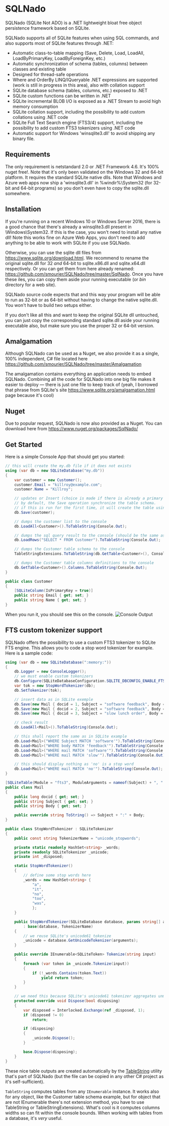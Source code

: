 # SQLNado
SQLNado (SQLite Not ADO) is a .NET lightweight bloat free object persistence framework based on SQLite.

SQLNado supports all of SQLite features when using SQL commands, and also supports most of SQLite features through .NET:

* Automatic class-to-table mapping (Save, Delete, Load, LoadAll, LoadByPrimaryKey, LoadByForeignKey, etc.)
* Automatic synchronization of schema (tables, columns) between classes and existing table
* Designed for thread-safe operations
* Where and OrderBy LINQ/IQueryable .NET expressions are supported (work is still in progress in this area), also with collation support
* SQLite database schema (tables, columns, etc.) exposed to .NET
* SQLite custom functions can be written in .NET
* SQLite incremental BLOB I/O is exposed as a .NET Stream to avoid high memory consumption
* SQLite  collation support, including the possibility to add custom collations using .NET code
* SQLite Full Text Search engine (FTS3/4) support, including the possibility to add custom FTS3 tokenizers using .NET code
* Automatic support for Windows 'winsqlite3.dll' to avoid shipping any binary file.

## Requirements
The only requirement is netstandard 2.0 or .NET Framework 4.6. It's 100% nuget free!. Note that it's only been validated on the Windows 32 and 64-bit platform. It requires the standard SQLite native dlls.
Note that Windows and Azure web apps now ship a 'winsqlite3.dll' in %windir%\System32 (for 32-bit and 64-bit programs) so you don't even have to copy the sqlite.dll somewhere.

## Installation
If you're running on a recent Windows 10 or Windows Server 2016, there is a good chance that there's already a winsqlite3.dll present in \Windows\System32. If this is the case, you won't need to install any native dll!
Note this works fine on Azure Web Apps, you don't need to add anything to be able to work with SQLite if you use SQLNado.

Otherwise, you can use the sqlite dll files from https://www.sqlite.org/download.html. We recommend to rename the original sqlite.dll for 32 *and* 64-bit to sqlite.x86.dll and sqlite.x64.dll respectively.
Or you can get them from here already renamed: https://github.com/smourier/SQLNado/tree/master/SqlNado.
Once you have these iles, you can copy them aside your running executable (or *bin* directory for a web site).

SQLNado source code expects that and this way your program will be able to run as 32-bit or as 64-bit without having to change the native sqlite.dll. You won't have to build two setups either. 

If you don't like all this and want to keep the original SQLite dll untouched, you can just copy the corresponding standard sqlite.dll aside your running executable also, but make sure you use the proper 32 or 64-bit version.

## Amalgamation
Although SQLNado can be used as a Nuget, we also provide it as a single, 100% independent, C# file located here https://github.com/smourier/SQLNado/tree/master/Amalgamation

The amalgamation contains everything an application needs to embed SQLNado. Combining all the code for SQLNado into one big file makes it easier to deploy — there is just one file to keep track of (yeah, I borrowed that phrase from SQLite's site https://www.sqlite.org/amalgamation.html page because it's cool)

## Nuget
Due to popular request, SQLNado is now also provided as a Nuget. You can download here from https://www.nuget.org/packages/SqlNado/

## Get Started
Here is a simple Console App that should get you started:

```csharp
// this will create the my.db file if it does not exists
using (var db = new SQLiteDatabase("my.db"))
{
    var customer = new Customer();
    customer.Email = "killroy@example.com";
    customer.Name = "Killroy";

    // updates or Insert (choice is made if there is already a primary key on the object).
    // by default, the Save operation synchronize the table schema.
    // if this is run for the first time, it will create the table using Customer type definition (properties).
    db.Save(customer);

    // dumps the customer list to the console
    db.LoadAll<Customer>().ToTableString(Console.Out);

    // dumps the sql query result to the console (should be the same as previous)
    db.LoadRows("SELECT * FROM Customer").ToTableString(Console.Out);

    // dumps the Customer table schema to the console
    TableStringExtensions.ToTableString(db.GetTable<Customer>(), Console.Out);

    // dumps the Customer table columns definitions to the console
    db.GetTable<Customer>().Columns.ToTableString(Console.Out);
}

public class Customer
{
    [SQLiteColumn(IsPrimaryKey = true)]
    public string Email { get; set; }
    public string Name { get; set; }
}
```    
When you run it, you should see this on the console.
![Console Output](/Doc/Images/TableString1.png?raw=true)

## FTS custom tokenizer support
SQLNado offers the possibility to use a custom FTS3 tokenizer to SQLite FTS engine. This allows you to code a stop word tokenizer for example. Here is a sample code:

```csharp
using (var db = new SQLiteDatabase(":memory:"))
{
    db.Logger = new ConsoleLogger();
    // we must enable custom tokenizers
    db.Configure(SQLiteDatabaseConfiguration.SQLITE_DBCONFIG_ENABLE_FTS3_TOKENIZER, 1);
    var tok = new StopWordTokenizer(db);
    db.SetTokenizer(tok);

    // insert data as in SQLite exemple
    db.Save(new Mail { docid = 1, Subject = "software feedback", Body = "found it too slow" });
    db.Save(new Mail { docid = 2, Subject = "software feedback", Body = "no feedback" });
    db.Save(new Mail { docid = 3, Subject = "slow lunch order", Body = "was a software problem" });

    // check result
    db.LoadAll<Mail>().ToTableString(Console.Out);

    // this shall report the same as in SQLite example
    db.Load<Mail>("WHERE Subject MATCH 'software'").ToTableString(Console.Out);
    db.Load<Mail>("WHERE body MATCH 'feedback'").ToTableString(Console.Out);
    db.Load<Mail>("WHERE mail MATCH 'software'").ToTableString(Console.Out);
    db.Load<Mail>("WHERE mail MATCH 'slow'").ToTableString(Console.Out);

    // this should display nothing as 'no' is a stop word
    db.Load<Mail>("WHERE mail MATCH 'no'").ToTableString(Console.Out);
}

[SQLiteTable(Module = "fts3", ModuleArguments = nameof(Subject) + ", " + nameof(Body) + ", tokenize=" + StopWordTokenizer.TokenizerName)]
public class Mail
{
    public long docid { get; set; }
    public string Subject { get; set; }
    public string Body { get; set; }

    public override string ToString() => Subject + ":" + Body;
}

public class StopWordTokenizer : SQLiteTokenizer
{
    public const string TokenizerName = "unicode_stopwords";

    private static readonly HashSet<string> _words;
    private readonly SQLiteTokenizer _unicode;
    private int _disposed;

    static StopWordTokenizer()
    {
        // define some stop words here
        _words = new HashSet<string> {
            "a",
            "it",
            "no",
            "too",
            "was",
            };
    }

    public StopWordTokenizer(SQLiteDatabase database, params string[] arguments)
        : base(database, TokenizerName)
    {
        // we reuse SQLite's unicode61 tokenize
        _unicode = database.GetUnicodeTokenizer(arguments);
    }

    public override IEnumerable<SQLiteToken> Tokenize(string input)
    {
        foreach (var token in _unicode.Tokenize(input))
        {
            if (!_words.Contains(token.Text))
                yield return token;
        }
    }

    // we need this because SQLite's unicode61 tokenizer aggregates unmanaged resources
    protected override void Dispose(bool disposing)
    {
        var disposed = Interlocked.Exchange(ref _disposed, 1);
        if (disposed != 0)
            return;

        if (disposing)
        {
            _unicode.Dispose();
        }

        base.Dispose(disposing);
    }
}
```    

These nice table outputs are created automatically by the [TableString](/SqlNado/Utilities/TableString.cs) utility that's part of SQLNado (but the file can be copied in any other C# project as it's self-sufficient).

`TableString` computes tables from any `IEnumerable` instance. It works also for any object, like the Customer table schema example, but for object that are not IEnumerable there's not extension method, you have to use TableString or TableStringExtensions). What's cool is it computes columns widths so can fit within the console bounds. When working with tables from a database, it's *very* useful.
